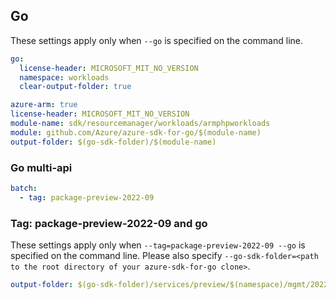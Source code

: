 ## Go

These settings apply only when `--go` is specified on the command line.

``` yaml $(go) && !$(track2)
go:
  license-header: MICROSOFT_MIT_NO_VERSION
  namespace: workloads
  clear-output-folder: true
```

```yaml $(go) && $(track2)
azure-arm: true
license-header: MICROSOFT_MIT_NO_VERSION
module-name: sdk/resourcemanager/workloads/armphpworkloads
module: github.com/Azure/azure-sdk-for-go/$(module-name)
output-folder: $(go-sdk-folder)/$(module-name)
```

### Go multi-api

``` yaml $(go) && $(multiapi)
batch:
  - tag: package-preview-2022-09
```

### Tag: package-preview-2022-09 and go

These settings apply only when `--tag=package-preview-2022-09 --go` is specified on the command line.
Please also specify `--go-sdk-folder=<path to the root directory of your azure-sdk-for-go clone>`.

``` yaml $(tag) == 'package-preview-2022-09' && $(go)
output-folder: $(go-sdk-folder)/services/preview/$(namespace)/mgmt/2022-09-01-preview/armphpworkloads
```